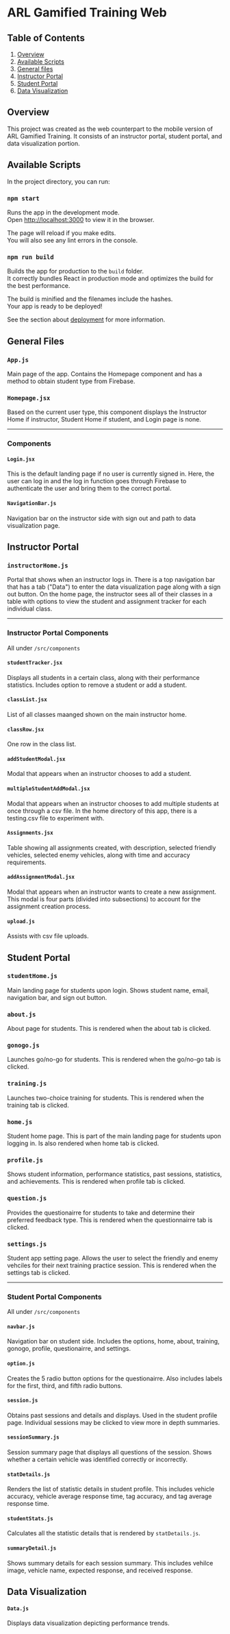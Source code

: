 # ARL Gamified Training Web

## Table of Contents

1. [Overview](#overview)
2. [Available Scripts](#Available-Scripts)
3. [General files](#general-files)
4. [Instructor Portal](#instructor-portal)
5. [Student Portal](#student-portal)
6. [Data Visualization](#data-visualization)

## Overview

This project was created as the web counterpart to the mobile version of ARL Gamified Training. It consists of an instructor portal, student portal, and data visualization portion.

## Available Scripts

In the project directory, you can run:

### `npm start`

Runs the app in the development mode.<br />
Open [http://localhost:3000](http://localhost:3000) to view it in the browser.

The page will reload if you make edits.<br />
You will also see any lint errors in the console.

### `npm run build`

Builds the app for production to the `build` folder.<br />
It correctly bundles React in production mode and optimizes the build for the best performance.

The build is minified and the filenames include the hashes.<br />
Your app is ready to be deployed!

See the section about [deployment](https://facebook.github.io/create-react-app/docs/deployment) for more information.

## General Files

### `App.js`

Main page of the app. Contains the Homepage component and has a method to obtain student type from Firebase.

### `Homepage.jsx`

Based on the current user type, this component displays the Instructor Home if instructor, Student Home if student, and Login page is none.

---

### Components

#### `Login.jsx`

This is the default landing page if no user is currently signed in. Here, the user can log in and the log in function goes through Firebase to authenticate the user and bring them to the correct portal.

#### `NavigationBar.js`

Navigation bar on the instructor side with sign out and path to data visualization page.

## Instructor Portal

### `instructorHome.js`

Portal that shows when an instructor logs in. There is a top navigation bar that has a tab ("Data") to enter the data visualization page along with a sign out button. On the home page, the instructor sees all of their classes in a table with options to view the student and assignment tracker for each individual class.

---

### Instructor Portal Components

All under `/src/components`

#### `studentTracker.jsx`

Displays all students in a certain class, along with their performance statistics. Includes option to remove a student or add a student.

#### `classList.jsx`

List of all classes maanged shown on the main instructor home.

#### `classRow.jsx`

One row in the class list.

#### `addStudentModal.jsx`

Modal that appears when an instructor chooses to add a student.

#### `multipleStudentAddModal.jsx`

Modal that appears when an instructor chooses to add multiple students at once through a csv file. In the home directory of this app, there is a testing.csv file to experiment with.

#### `Assignments.jsx`

Table showing all assignments created, with description, selected friendly vehicles, selected enemy vehicles, along with time and accuracy requirements.

#### `addAssignmentModal.jsx`

Modal that appears when an instructor wants to create a new assignment. This modal is four parts (divided into subsections) to account for the assignment creation process.

#### `upload.js`

Assists with csv file uploads.

## Student Portal

### `studentHome.js`

Main landing page for students upon login. Shows student name, email, navigation bar, and sign out button.

### `about.js`

About page for students.  This is rendered when the about tab is clicked.

### `gonogo.js`

Launches go/no-go for students.  This is rendered when the go/no-go tab is clicked.

### `training.js`

Launches two-choice training for students.  This is rendered when the training tab is clicked.

### `home.js`

Student home page.  This is part of the main landing page for students upon logging in.  Is also rendered when home tab is clicked.

### `profile.js`

Shows student information, performance statistics, past sessions, statistics, and achievements.  This is rendered when profile tab is clicked.

### `question.js`

Provides the questionairre for students to take and determine their preferred feedback type.  This is rendered when the questionnairre tab is clicked.

### `settings.js`

Student app setting page.  Allows the user to select the friendly and enemy vehciles for their next training practice session.  This is rendered when the settings tab is clicked.

---

### Student Portal Components

All under `/src/components`

#### `navbar.js`

Navigation bar on student side.  Includes the options, home, about, training, gonogo, profile, questionairre, and settings.

#### `option.js`

Creates the 5 radio button options for the questionairre.  Also includes labels for the first, third, and fifth radio buttons.

#### `session.js`

Obtains past sessions and details and displays. Used in the student profile page.  Individual sessions may be clicked to view more in depth summaries.

#### `sessionSummary.js`

Session summary page that displays all questions of the session. Shows whether a certain vehicle was identified correctly or incorrectly.

#### `statDetails.js`

Renders the list of statistic details in student profile.  This includes vehicle accuracy, vehicle average response time, tag accuracy, and tag average response time.

#### `studentStats.js`

Calculates all the statistic details that is rendered by `statDetails.js`.

#### `summaryDetail.js`

Shows summary details for each session summary.  This includes vehilce image, vehicle name, expected response, and received response.

## Data Visualization

#### `Data.js`

Displays data visualization depicting performance trends.
